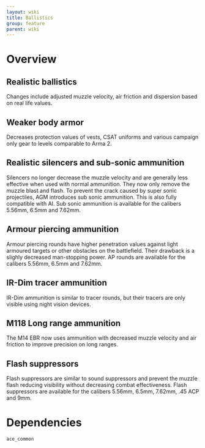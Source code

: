 ```yaml
---
layout: wiki
title: Ballistics
group: feature
parent: wiki
---
```

# Overview

## Realistic ballistics
Changes include adjusted muzzle velocity, air friction and dispersion based on real life values.

## Weaker body armor
Decreases protection values of vests, CSAT uniforms and various campaign only gear to levels comparable to Arma 2.

## Realistic silencers and sub-sonic ammunition
Silencers no longer decrease the muzzle velocity and are generally less effective when used with normal ammunition. They now only remove the muzzle blast and flash. To prevent the crack caused by super sonic projectiles, AGM introduces sub sonic ammunition. This is also fully compatible with AI. Sub sonic ammunition is available for the calibers 5.56mm, 6.5mm and 7.62mm.

## Armour piercing ammunition
Armour piercing rounds have higher penetration values against light armoured targets or other obstacles on the battlefield. Their drawback is a slighly decreased man-stopping power. AP rounds are available for the calibers 5.56mm, 6.5mm and 7.62mm.

## IR-Dim tracer ammunition
IR-Dim ammunition is similar to tracer rounds, but their tracers are only visible using night vision devices.

## M118 Long range ammunition
The M14 EBR now uses ammunition with decreased muzzle velocity and air friction to improve precision on long ranges.

## Flash suppressors
Flash suppressors are similar to sound suppressors and prevent the muzzle flash reducing visibility without decreasing combat effectiveness. Flash suppressors are available for the calibers 5.56mm, 6.5mm, 7.62mm, .45 ACP and 9mm.

# Dependencies
`ace_common`
